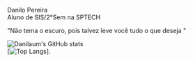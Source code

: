 Danilo Pereira </br>
Aluno de SIS/2°Sem na SPTECH </br>

"Não tema o escuro, pois talvez leve você tudo o que deseja "

![Danilaum's GitHub stats](https://github-readme-stats.vercel.app/api?username=Danilaum&theme=midnight-purple&show_icons=true) <br>
[![Top Langs](https://github-readme-stats.vercel.app/api/top-langs/?username=Danilaum&layout=donut&theme=midnight-purple)].


